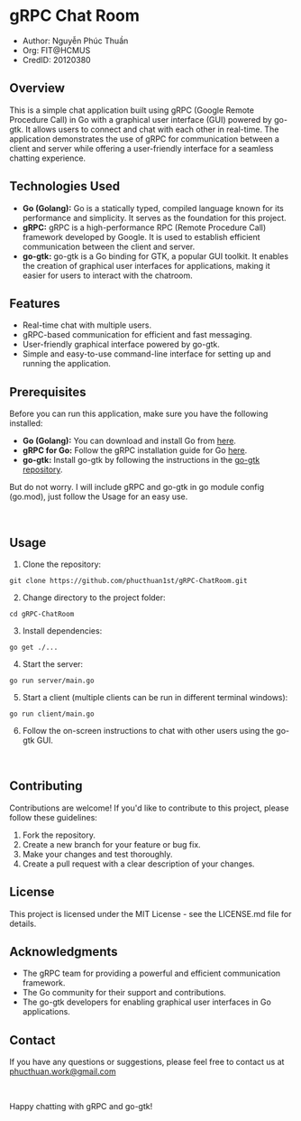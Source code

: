 # gRPC Chat Room 

- Author: Nguyễn Phúc Thuần
- Org: FIT@HCMUS
- CredID: 20120380

## Overview

This is a simple chat application built using gRPC (Google Remote Procedure Call) in Go with a graphical user interface (GUI) powered by go-gtk. It allows users to connect and chat with each other in real-time. The application demonstrates the use of gRPC for communication between a client and server while offering a user-friendly interface for a seamless chatting experience.

## Technologies Used

- **Go (Golang):** Go is a statically typed, compiled language known for its performance and simplicity. It serves as the foundation for this project.
- **gRPC:** gRPC is a high-performance RPC (Remote Procedure Call) framework developed by Google. It is used to establish efficient communication between the client and server.
- **go-gtk:** go-gtk is a Go binding for GTK, a popular GUI toolkit. It enables the creation of graphical user interfaces for applications, making it easier for users to interact with the chatroom.

## Features

- Real-time chat with multiple users.
- gRPC-based communication for efficient and fast messaging.
- User-friendly graphical interface powered by go-gtk.
- Simple and easy-to-use command-line interface for setting up and running the application.

## Prerequisites

Before you can run this application, make sure you have the following installed:

- **Go (Golang):** You can download and install Go from [here](https://golang.org/dl/).
- **gRPC for Go:** Follow the gRPC installation guide for Go [here](https://grpc.io/docs/languages/go/quickstart/).
- **go-gtk:** Install go-gtk by following the instructions in the [go-gtk repository](https://github.com/mattn/go-gtk).

But do not worry. I will include gRPC and go-gtk in go module config (go.mod), just follow the Usage for an easy use.

<br>

## Usage

1. Clone the repository:
```
git clone https://github.com/phucthuan1st/gRPC-ChatRoom.git
```
2. Change directory to the project folder:
```
cd gRPC-ChatRoom
```
3. Install dependencies:
```
go get ./...
```
4. Start the server:
```
go run server/main.go
```
5. Start a client (multiple clients can be run in different terminal windows):
```
go run client/main.go
```
6. Follow the on-screen instructions to chat with other users using the go-gtk GUI.

<br> 

## Contributing

Contributions are welcome! If you'd like to contribute to this project, please follow these guidelines:

1. Fork the repository.
2. Create a new branch for your feature or bug fix.
3. Make your changes and test thoroughly.
4. Create a pull request with a clear description of your changes.

## License

This project is licensed under the MIT License - see the LICENSE.md file for details.

## Acknowledgments

- The gRPC team for providing a powerful and efficient communication framework.
- The Go community for their support and contributions.
- The go-gtk developers for enabling graphical user interfaces in Go applications.

## Contact

If you have any questions or suggestions, please feel free to contact us at phucthuan.work@gmail.com

<br>

Happy chatting with gRPC and go-gtk!
